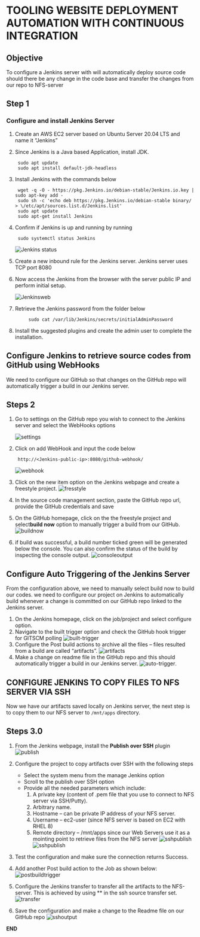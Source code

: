# TOOLING WEBSITE DEPLOYMENT AUTOMATION WITH CONTINUOUS INTEGRATION

## Objective

To configure a Jenkins server with will automatically deploy source code should there be any change in the code base and transfer the changes from our repo to NFS-server

## Step 1

### Configure and install Jenkins Server

1. Create an AWS EC2 server based on Ubuntu Server 20.04 LTS and name it “Jenkins”
2. Since Jenkins is a Java based Application, install JDK.

        sudo apt update
        sudo apt install default-jdk-headless
3. Install Jenkins with the commands below

        wget -q -O - https://pkg.Jenkins.io/debian-stable/Jenkins.io.key | sudo apt-key add -
        sudo sh -c 'echo deb https://pkg.Jenkins.io/debian-stable binary/ > \/etc/apt/sources.list.d/Jenkins.list'
        sudo apt update
        sudo apt-get install Jenkins
4. Confirm if Jenkins is up and running by running

        sudo systemctl status Jenkins

   ![Jenkins status](images/Jenkins%20training.png)
5. Create a new inbound rule for the Jenkins server. Jenkins server uses TCP port 8080
6. Now access the Jenkins from the browser with the server public IP and perform initial setup.

    ![Jenkinsweb](images/Jenking%20web.png)
7. Retrieve the Jenkins password from the folder below

            sudo cat /var/lib/Jenkins/secrets/initialAdminPassword
8. Install the suggested plugins and create the admin user to complete the installation.

## Configure Jenkins to retrieve source codes from GitHub using WebHooks

We need to configure our GitHub so that changes on the GitHub repo will automatically trigger a build in our Jenkins server.

## Steps 2

1. Go to settings on the GitHub repo you wish to connect to the Jenkins server and select the WebHooks options

    ![settings](images/settings.png)
2. Click on add WebHook and input the code below

        http://<Jenkins-public-ip>:8080/github-webhook/    
    ![webhook](images/webhookscfg.png)
3. Click on the new item option on the Jenkins webpage and create a freestyle project.
    ![fresstyle](images/freestyle%20name%20jenkins.png)
4. In the source code management section, paste the GitHub repo url, provide the GitHub credentials and save
5. On the GitHub homepage, click on the the freestyle project and select**build now** option to manually trigger a build from our GitHub.
   ![buildnow](images/buildnow.png)
6. if build was successful, a build number ticked green will be generated below the console. You can also confirm the status of the build by inspecting the console output.
    ![consoleoutput](images/manual-console%20output.png)

## Configure Auto Triggering of the Jenkins Server

From the configuration above, we need to manually select build now to build our codes.
we need to configure our project on Jenkins to automatically build whenever a change is committed on our GitHub repo linked to the Jenkins server.

1. On the Jenkins homepage, click on the job/project and select configure option.
2. Navigate to the built trigger option and check the GitHub hook trigger for GITSCM polling
    ![built-trigger](images/built%20trigger%201.png)
3. Configure the Post build actions  to archive all the files – files resulted from a build are called “artifacts”.
    ![artifacts](images/atifactes1.png)
4. Make a change on readme file in the GitHub repo and this should automatically trigger a build in our Jenkins server.
    ![auto-trigger](images/auto%20console%20output.png).

## CONFIGURE JENKINS TO COPY FILES TO NFS SERVER VIA SSH

Now we have our artifacts saved locally on Jenkins server, the next step is to copy them to our NFS server to `/mnt/apps` directory.

## Steps 3.0

1. From the Jenkins webpage, install the **Publish over SSH** plugin
    ![publish](images/publish%20over%20ssh.png)
2. Configure the project to copy artifacts over SSH with the following steps

    - Select the system menu from the manage Jenkins option
    - Scroll to the publish over SSH option
    - Provide all the needed parameters which include:
       1. A private key (content of .pem file that you use to connect to NFS server via SSH/Putty).
       2. Arbitrary name.
       3. Hostname – can be private IP address of your NFS server.
       4. Username – ec2-user (since NFS server is based on EC2 with RHEL 8)
       5. Remote directory – /mnt/apps since our Web Servers use it as a mointing point to retrieve files from the NFS server
    ![sshpublish](images/publish%20over%20ssh.1.png)
    ![sshpublish](images/publish%20over%20ssh.2.png)
3. Test the configuration and make sure the connection returns Success.
4. Add another Post build action to the Job as shown below:
    ![postbuildtrigger](images/post-build%20trigger%20ssh.png)
5. Configure the Jenkins transfer to transfer all the artifacts to the NFS-server. This is achieved by using ** in the ssh source transfer set.
    ![transfer](images/ssh%20settings.png)
6. Save the configuration and make a change to the Readme file on our GitHub repo
    ![sshoutput](images/sshnfs.png)

**END**
